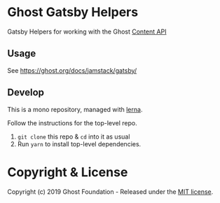 # Ghost Gatsby Helpers

Gatsby Helpers for working with the Ghost [Content API](https://ghost.org/docs/content-api/)

## Usage

See https://ghost.org/docs/jamstack/gatsby/

## Develop

This is a mono repository, managed with [lerna](https://lernajs.io/).

Follow the instructions for the top-level repo.
1. `git clone` this repo & `cd` into it as usual
2. Run `yarn` to install top-level dependencies.


# Copyright & License

Copyright (c) 2019 Ghost Foundation - Released under the [MIT license](LICENSE).
